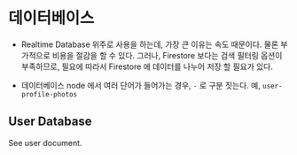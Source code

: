 # 데이터베이스

- Realtime Database 위주로 사용을 하는데, 가장 큰 이유는 속도 때문이다. 물론 부가적으로 비용을 절감을 할 수 있다. 그러나, Firestore 보다는 검색 필터링 옵션이 부족하므로, 필요에 따라서 Firestore 에 데이터를 나누어 저장 할 필요가 있다.


- 데이터베이스 node 에서 여러 단어가 들어가는 경우, `-` 로 구분 짓는다. 예, `user-profile-photos`


## User Database

See user document.
